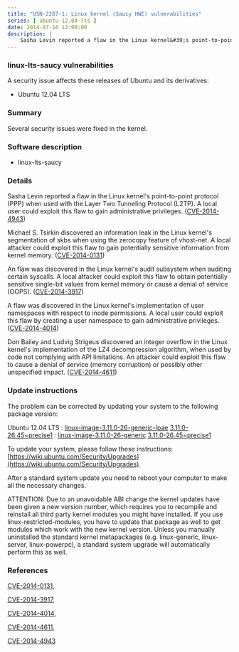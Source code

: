```yaml
---
title: "USN-2287-1: Linux kernel (Saucy HWE) vulnerabilities"
series: [ ubuntu-12.04-lts ]
date: 2014-07-16 12:00:00
description: |
    Sasha Levin reported a flaw in the Linux kernel&#39;s point-to-point protocol (PPP) when used with the Layer Two Tunneling Protocol (L2TP). A local user could exploit this flaw to gain administrative privileges. ([CVE-2014-4943](http://people.ubuntu.com/~ubuntu-security/cve/CVE-2014-4943))
--- 
```

 
### linux-lts-saucy vulnerabilities

A security issue affects these releases of Ubuntu and its derivatives:

* Ubuntu 12.04 LTS

### Summary

Several security issues were fixed in the kernel. 

### Software description

* linux-lts-saucy 

### Details

Sasha Levin reported a flaw in the Linux kernel&#39;s point-to-point protocol (PPP) when used with the Layer Two Tunneling Protocol (L2TP). A local user could exploit this flaw to gain administrative privileges. ([CVE-2014-4943](http://people.ubuntu.com/~ubuntu-security/cve/CVE-2014-4943))

Michael S. Tsirkin discovered an information leak in the Linux kernel&#39;s segmentation of skbs when using the zerocopy feature of vhost-net. A local attacker could exploit this flaw to gain potentially sensitive information from kernel memory. ([CVE-2014-0131](http://people.ubuntu.com/~ubuntu-security/cve/CVE-2014-0131))

An flaw was discovered in the Linux kernel&#39;s audit subsystem when auditing certain syscalls. A local attacker could exploit this flaw to obtain potentially sensitive single-bit values from kernel memory or cause a denial of service (OOPS). ([CVE-2014-3917](http://people.ubuntu.com/~ubuntu-security/cve/CVE-2014-3917))

A flaw was discovered in the Linux kernel&#39;s implementation of user namespaces with respect to inode permissions. A local user could exploit this flaw by creating a user namespace to gain administrative privileges. ([CVE-2014-4014](http://people.ubuntu.com/~ubuntu-security/cve/CVE-2014-4014))

Don Bailey and Ludvig Strigeus discovered an integer overflow in the Linux kernel&#39;s implementation of the LZ4 decompression algorithm, when used by code not complying with API limitations. An attacker could exploit this flaw to cause a denial of service (memory corruption) or possibly other unspecified impact. ([CVE-2014-4611](http://people.ubuntu.com/~ubuntu-security/cve/CVE-2014-4611)) 

### Update instructions

The problem can be corrected by updating your system to the following package version:

Ubuntu 12.04 LTS
 : [linux-image-3.11.0-26-generic-lpae](https://launchpad.net/ubuntu/+source/linux-lts-saucy) <span> [3.11.0-26.45~precise1](https://launchpad.net/ubuntu/+source/linux-lts-saucy/3.11.0-26.45~precise1) </span> 
 : [linux-image-3.11.0-26-generic](https://launchpad.net/ubuntu/+source/linux-lts-saucy) <span> [3.11.0-26.45~precise1](https://launchpad.net/ubuntu/+source/linux-lts-saucy/3.11.0-26.45~precise1) </span> 

To update your system, please follow these instructions: [https://wiki.ubuntu.com/Security/Upgrades](https://wiki.ubuntu.com/Security/Upgrades).

After a standard system update you need to reboot your computer to make all the necessary changes.

ATTENTION: Due to an unavoidable ABI change the kernel updates have been given a new version number, which requires you to recompile and reinstall all third party kernel modules you might have installed. If you use linux-restricted-modules, you have to update that package as well to get modules which work with the new kernel version. Unless you manually uninstalled the standard kernel metapackages (e.g. linux-generic, linux-server, linux-powerpc), a standard system upgrade will automatically perform this as well. 

### References

 [CVE-2014-0131](http://people.ubuntu.com/~ubuntu-security/cve/CVE-2014-0131), 

 [CVE-2014-3917](http://people.ubuntu.com/~ubuntu-security/cve/CVE-2014-3917), 

 [CVE-2014-4014](http://people.ubuntu.com/~ubuntu-security/cve/CVE-2014-4014), 

 [CVE-2014-4611](http://people.ubuntu.com/~ubuntu-security/cve/CVE-2014-4611), 

 [CVE-2014-4943](http://people.ubuntu.com/~ubuntu-security/cve/CVE-2014-4943)
 
